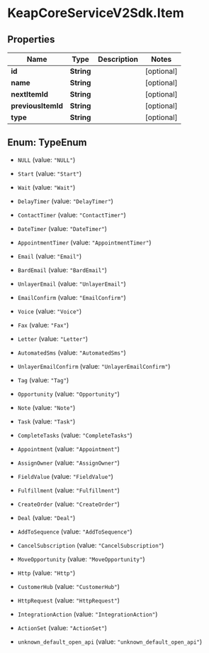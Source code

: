 # KeapCoreServiceV2Sdk.Item

## Properties

Name | Type | Description | Notes
------------ | ------------- | ------------- | -------------
**id** | **String** |  | [optional] 
**name** | **String** |  | [optional] 
**nextItemId** | **String** |  | [optional] 
**previousItemId** | **String** |  | [optional] 
**type** | **String** |  | [optional] 



## Enum: TypeEnum


* `NULL` (value: `"NULL"`)

* `Start` (value: `"Start"`)

* `Wait` (value: `"Wait"`)

* `DelayTimer` (value: `"DelayTimer"`)

* `ContactTimer` (value: `"ContactTimer"`)

* `DateTimer` (value: `"DateTimer"`)

* `AppointmentTimer` (value: `"AppointmentTimer"`)

* `Email` (value: `"Email"`)

* `BardEmail` (value: `"BardEmail"`)

* `UnlayerEmail` (value: `"UnlayerEmail"`)

* `EmailConfirm` (value: `"EmailConfirm"`)

* `Voice` (value: `"Voice"`)

* `Fax` (value: `"Fax"`)

* `Letter` (value: `"Letter"`)

* `AutomatedSms` (value: `"AutomatedSms"`)

* `UnlayerEmailConfirm` (value: `"UnlayerEmailConfirm"`)

* `Tag` (value: `"Tag"`)

* `Opportunity` (value: `"Opportunity"`)

* `Note` (value: `"Note"`)

* `Task` (value: `"Task"`)

* `CompleteTasks` (value: `"CompleteTasks"`)

* `Appointment` (value: `"Appointment"`)

* `AssignOwner` (value: `"AssignOwner"`)

* `FieldValue` (value: `"FieldValue"`)

* `Fulfillment` (value: `"Fulfillment"`)

* `CreateOrder` (value: `"CreateOrder"`)

* `Deal` (value: `"Deal"`)

* `AddToSequence` (value: `"AddToSequence"`)

* `CancelSubscription` (value: `"CancelSubscription"`)

* `MoveOpportunity` (value: `"MoveOpportunity"`)

* `Http` (value: `"Http"`)

* `CustomerHub` (value: `"CustomerHub"`)

* `HttpRequest` (value: `"HttpRequest"`)

* `IntegrationAction` (value: `"IntegrationAction"`)

* `ActionSet` (value: `"ActionSet"`)

* `unknown_default_open_api` (value: `"unknown_default_open_api"`)




